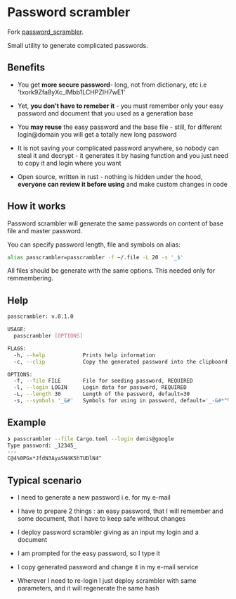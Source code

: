 # Password scrambler

Fork [password_scrambler](https://github.com/hasherezade/password_scrambler).

Small utility to generate complicated passwords.

## Benefits

+ You get **more secure password**- long, not from dictionary, etc i.e
  'txork9Zfa8yXc_lMbb1LCHPZIH7wE1'

+ Yet, **you don't have to remeber it** - you must remember only your easy
  password and document that you used as a generation base

+ You **may reuse** the easy password and the base file - still, for different
  login@domain you will get a totally new long password

+ It is not saving your complicated password anywhere, so nobody can steal it
  and decrypt - it generates it by hasing function and you just need to copy it
  and login where you want

+ Open source, written in rust - nothing is hidden under the hood, **everyone
  can review it before using** and make custom changes in code

## How it works

Password scrambler will generate the same passwords on content of base file and
master password.

You can specify password length, file and symbols on alias:

```bash
alias passcrambler=passcrambler -f ~/.file -L 20 -s '_$'
```

All files should be generate with the same options. This needed only for
remmembering.

## Help

```bash
passcrambler: v.0.1.0

USAGE:
  passcrambler [OPTIONS]

FLAGS:
  -h, --help            Prints help information
  -c, --clip            Copy the generated password into the clipboard instead of displaying

OPTIONS:
  -f, --file FILE       File for seeding password, REQUIRED
  -l, --login LOGIN     Login data for password, REQUIRED
  -L, --length 30       Length of the password, default=30
  -s, --symbols '_&#'   Symbols for using in password, default='_-&#*^%$@!~'
```

## Example

```bash
❯ passcrambler --file Cargo.toml --login denis@google
Type password: _12345_
---
C@4%0PGx*JfdN3AyaSN4K5hTUDlN4^
```

## Typical scenario

+ I need to generate a new password i.e. for my e-mail

+ I have to prepare 2 things : an easy password, that I will remember and some
  document, that I have to keep safe without changes

+ I deploy password scrambler giving as an input my login and a document

+ I am prompted for the easy password, so I type it

+ I copy generated password and change it in my e-mail service

+ Wherever I need to re-login I just deploy scrambler with same parameters, and
  it will regenerate the same hash
